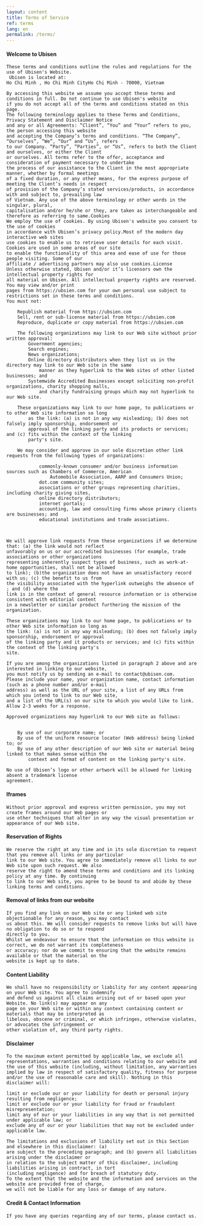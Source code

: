 ```yaml
---
layout: content
title: Terms of Service
ref: terms
lang: en
permalink: /terms/
---
```

#### Welcome to Ubisen
	These terms and conditions outline the rules and regulations for the use of Ubisen's Website.  
	 Ubisen is located at: 
	Ho Chi Minh , Ho Chi Minh CityHo Chi Minh - 70000, Vietnam
	
	By accessing this website we assume you accept these terms and conditions in full. Do not continue to use Ubisen's website 
	if you do not accept all of the terms and conditions stated on this page.
	The following terminology applies to these Terms and Conditions, Privacy Statement and Disclaimer Notice
	and any or all Agreements: “Client”, “You” and “Your” refers to you, the person accessing this website
	and accepting the Company’s terms and conditions. “The Company”, “Ourselves”, “We”, “Our” and “Us”, refers
	to our Company. “Party”, “Parties”, or “Us”, refers to both the Client and ourselves, or either the Client
	or ourselves. All terms refer to the offer, acceptance and consideration of payment necessary to undertake
	the process of our assistance to the Client in the most appropriate manner, whether by formal meetings
	of a fixed duration, or any other means, for the express purpose of meeting the Client’s needs in respect
	of provision of the Company’s stated services/products, in accordance with and subject to, prevailing law
	of Vietnam. Any use of the above terminology or other words in the singular, plural,
	capitalisation and/or he/she or they, are taken as interchangeable and therefore as referring to same.Cookies
	We employ the use of cookies. By using Ubisen's website you consent to the use of cookies 
	in accordance with Ubisen’s privacy policy.Most of the modern day interactive web sites
	use cookies to enable us to retrieve user details for each visit. Cookies are used in some areas of our site
	to enable the functionality of this area and ease of use for those people visiting. Some of our 
	affiliate / advertising partners may also use cookies.License
	Unless otherwise stated, Ubisen and/or it’s licensors own the intellectual property rights for
	all material on Ubisen. All intellectual property rights are reserved. You may view and/or print
	pages from https://ubsien.com for your own personal use subject to restrictions set in these terms and conditions.
	You must not:
	
		Republish material from https://ubsien.com
		Sell, rent or sub-license material from https://ubsien.com
		Reproduce, duplicate or copy material from https://ubsien.com
	
		The following organizations may link to our Web site without prior written approval:
			Government agencies;
			Search engines;
			News organizations;
			Online directory distributors when they list us in the directory may link to our Web site in the same
				manner as they hyperlink to the Web sites of other listed businesses; and
			Systemwide Accredited Businesses except soliciting non-profit organizations, charity shopping malls,
				and charity fundraising groups which may not hyperlink to our Web site.
	
		These organizations may link to our home page, to publications or to other Web site information so long
			as the link: (a) is not in any way misleading; (b) does not falsely imply sponsorship, endorsement or
			approval of the linking party and its products or services; and (c) fits within the context of the linking
			party's site.
		
		We may consider and approve in our sole discretion other link requests from the following types of organizations:
			
				commonly-known consumer and/or business information sources such as Chambers of Commerce, American
					Automobile Association, AARP and Consumers Union;
				dot.com community sites;
				associations or other groups representing charities, including charity giving sites,
				online directory distributors;
				internet portals;
				accounting, law and consulting firms whose primary clients are businesses; and
				educational institutions and trade associations.
			
		
	
	We will approve link requests from these organizations if we determine that: (a) the link would not reflect
	unfavorably on us or our accredited businesses (for example, trade associations or other organizations
	representing inherently suspect types of business, such as work-at-home opportunities, shall not be allowed
	to link); (b)the organization does not have an unsatisfactory record with us; (c) the benefit to us from
	the visibility associated with the hyperlink outweighs the absence of ; and (d) where the
	link is in the context of general resource information or is otherwise consistent with editorial content
	in a newsletter or similar product furthering the mission of the organization.

	These organizations may link to our home page, to publications or to other Web site information so long as
	the link: (a) is not in any way misleading; (b) does not falsely imply sponsorship, endorsement or approval
	of the linking party and it products or services; and (c) fits within the context of the linking party's
	site.

	If you are among the organizations listed in paragraph 2 above and are interested in linking to our website,
	you must notify us by sending an e-mail to contact@ubisen.com.
	Please include your name, your organization name, contact information (such as a phone number and/or e-mail
	address) as well as the URL of your site, a list of any URLs from which you intend to link to our Web site,
	and a list of the URL(s) on our site to which you would like to link. Allow 2-3 weeks for a response.

	Approved organizations may hyperlink to our Web site as follows:

	
		By use of our corporate name; or
		By use of the uniform resource locator (Web address) being linked to; or
		By use of any other description of our Web site or material being linked to that makes sense within the
			context and format of content on the linking party's site.
	
	No use of Ubisen’s logo or other artwork will be allowed for linking absent a trademark license
	agreement.

#### Iframes
	Without prior approval and express written permission, you may not create frames around our Web pages or
	use other techniques that alter in any way the visual presentation or appearance of our Web site.

#### Reservation of Rights
	We reserve the right at any time and in its sole discretion to request that you remove all links or any particular
	link to our Web site. You agree to immediately remove all links to our Web site upon such request. We also
	reserve the right to amend these terms and conditions and its linking policy at any time. By continuing
	to link to our Web site, you agree to be bound to and abide by these linking terms and conditions.

#### Removal of links from our website
	If you find any link on our Web site or any linked web site objectionable for any reason, you may contact
	us about this. We will consider requests to remove links but will have no obligation to do so or to respond
	directly to you.
	Whilst we endeavour to ensure that the information on this website is correct, we do not warrant its completeness
	or accuracy; nor do we commit to ensuring that the website remains available or that the material on the
	website is kept up to date.

#### Content Liability
	We shall have no responsibility or liability for any content appearing on your Web site. You agree to indemnify
	and defend us against all claims arising out of or based upon your Website. No link(s) may appear on any
	page on your Web site or within any context containing content or materials that may be interpreted as
	libelous, obscene or criminal, or which infringes, otherwise violates, or advocates the infringement or
	other violation of, any third party rights.

#### Disclaimer
	To the maximum extent permitted by applicable law, we exclude all representations, warranties and conditions relating to our website and the use of this website (including, without limitation, any warranties implied by law in respect of satisfactory quality, fitness for purpose and/or the use of reasonable care and skill). Nothing in this disclaimer will:
	
	limit or exclude our or your liability for death or personal injury resulting from negligence;
	limit or exclude our or your liability for fraud or fraudulent misrepresentation;
	limit any of our or your liabilities in any way that is not permitted under applicable law; or
	exclude any of our or your liabilities that may not be excluded under applicable law.
	
	The limitations and exclusions of liability set out in this Section and elsewhere in this disclaimer: (a)
	are subject to the preceding paragraph; and (b) govern all liabilities arising under the disclaimer or
	in relation to the subject matter of this disclaimer, including liabilities arising in contract, in tort
	(including negligence) and for breach of statutory duty.
	To the extent that the website and the information and services on the website are provided free of charge,
	we will not be liable for any loss or damage of any nature.
	
#### Credit & Contact Information
	If you have any queries regarding any of our terms, please contact us.
